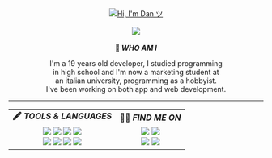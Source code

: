 <div align="center">
    <a href="https://ddvniele.github.io"><img src="https://readme-typing-svg.herokuapp.com?font=Fira+Code&weight=500&size=35&pause=1000&color=BA96F7&center=true&vCenter=true&width=435&lines=Hi%2C+I'm+Dan+%E3%83%84;Ciao%2C+sono+Dan+%E3%83%84;Salut%2C+je+suis+Dan+%E3%83%84;Hola%2C+soy+Dan+%E3%83%84" alt="Hi, I'm Dan ツ"></a><br><br>
    <a href="https://ddvniele.github.io"><img src="https://img.shields.io/badge/visit_my_webpage-Dan's_House_ツ-white"></a>
</div>
<div align="center">
    <br>
    <b>📂 <i>WHO AM I</i></b>
    <p>
        I'm a 19 years old developer, I studied programming<br>
        in high school and I'm now a marketing student at<br>
        an italian university, programming as a hobbyist.<br>
        I've been working on both app and web development.
    </p>
    <hr>
</div>
<div align="center">
    <table>
        <tr>
            <td align="center"><b>🖋️ <i>TOOLS & LANGUAGES</i></b></td>
            <td align="center"><b>🕵🏻 <i>FIND ME ON</i></b></td>
        </tr>
        <tr>
            <td align="center">
                <a href="https://github.com/ddvniele?tab=repositories&type=source"><img src="https://img.shields.io/badge/Swift-orange"></a>
                <a href="https://github.com/ddvniele?tab=repositories&type=source"><img src="https://img.shields.io/badge/SwiftUI-orange"></a>
                <a href="https://github.com/ddvniele?tab=repositories&type=source"><img src="https://img.shields.io/badge/Objective-C-orange"></a>
                <a href="https://github.com/ddvniele?tab=repositories&type=source"><img src="https://img.shields.io/badge/HTML-gray"></a><br>
                <a href="https://github.com/ddvniele?tab=repositories&type=source"><img src="https://img.shields.io/badge/CSS-blue"></a>
                <a href="https://github.com/ddvniele?tab=repositories&type=source"><img src="https://img.shields.io/badge/JavaScript-yellow"></a>
                <a href="https://github.com/ddvniele?tab=repositories&type=source"><img src="https://img.shields.io/badge/C-sharp-green"></a>
                <a href="https://github.com/ddvniele?tab=repositories&type=source"><img src="https://img.shields.io/badge/SQL-purple"></a>
            </td>
            <td align="center">
                <a href="https://twitter.com/ddvniele"><img src="https://img.shields.io/twitter/follow/ddvniele?style=social"></a>
                <a href="https://reddit.com/u/justd4n"><img src="https://img.shields.io/badge/Reddit-@justd4n-orange"></a><br>
                <a href="https://instagram.com/ddvniele"><img src="https://img.shields.io/badge/Instagram-@ddvniele-fuchsia"></a>
                <a href="https://github.com/ddvniele"><img src="https://img.shields.io/github/followers/ddvniele?label=follow&style=social"></a>
            </td>
        </tr>
    </table>
</div>
